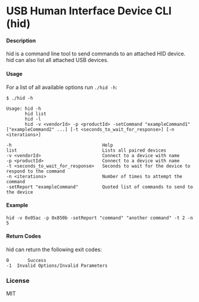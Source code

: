 # USB Human Interface Device CLI (hid)


#### Description
hid is a command line tool to send commands to an attached HID device. hid can also list all attached USB devices.

#### Usage 
For a list of all available options run `./hid -h`:

	$ ./hid -h

    Usage: hid -h
           hid list
           hid -l
           hid -v <vendorId> -p <productId> -setCommand "exampleCommand1" ["exampleCommand2" ...] [-t <seconds_to_wait_for_response>] [-n <iterations>]

    -h                                  Help
    list                                Lists all paired devices
    -v <vendorId>                       Connect to a device with name
    -p <productId>                      Connect to a device with name
    -t <seconds_to_wait_for_response>   Seconds to wait for the device to respond to the command
    -n <iterations>                     Number of times to attempt the command
    -setReport "exampleCommand"         Quoted list of commands to send to the device

#### Example

`hid -v 0x05ac -p 0x850b -setReport "command" "another command" -t 2 -n 5`

#### Return Codes
hid can return the following exit codes:

	0		Success
	-1	Invalid Options/Invalid Parameters

### License
MIT